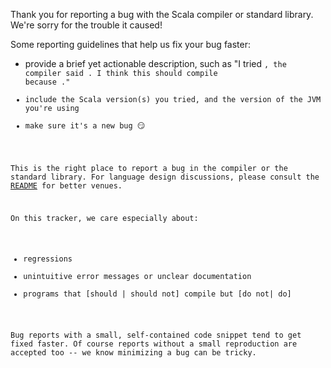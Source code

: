 Thank you for reporting a bug with the Scala compiler or standard library. We're sorry for the trouble it caused!

Some reporting guidelines that help us fix your bug faster:
  - provide a brief yet actionable description, such as "I tried <code snippet>, the compiler said <error>. I think this should compile because <it used to work on older version X>."
  - include the Scala version(s) you tried, and the version of the JVM you're using
  - make sure it's a new bug :smirk:

This is the right place to report a bug in the compiler or the standard library.
For language design discussions, please consult the [README](README.md) for better venues. 

On this tracker, we care especially about: 
  - regressions
  - unintuitive error messages or unclear documentation
  - programs that [should | should not] compile but [do not| do]

Bug reports with a small, self-contained code snippet tend to get fixed faster.
Of course reports without a small reproduction are accepted too -- we know minimizing a bug can be tricky.
